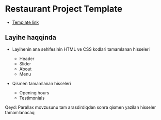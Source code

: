 # Restaurant Project Template
- [Template link](http://jellydemos.com/html/elixir/index-multipage.html)


## Layihe haqqinda

- Layihenin ana sehifesinin HTML ve CSS kodlari tamamlanan hisseleri
  - Header
  - Slider
  - About
  - Menu

- Qismen tamamlanan hisseleri
  - Opening hours
  - Testimonials

Qeyd: Parallax movzusunu tam arasdirdiqdan sonra qismen yazilan hisseler tamamlanacaq
